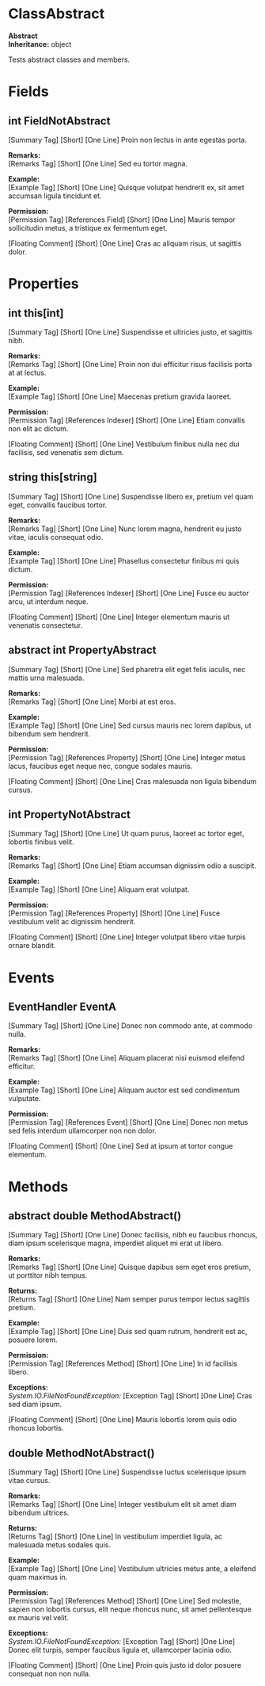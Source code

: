 # ClassAbstract

**Abstract**  
**Inheritance:** object  
  
Tests abstract classes and members.  
  

# Fields

## int FieldNotAbstract

[Summary Tag] [Short] [One Line] Proin non lectus in ante egestas porta.  
  
**Remarks:**  
[Remarks Tag] [Short] [One Line] Sed eu tortor magna.  
  
**Example:**  
[Example Tag] [Short] [One Line] Quisque volutpat hendrerit ex, sit amet accumsan ligula tincidunt et.  
  
**Permission:**  
[Permission Tag] [References Field] [Short] [One Line] Mauris tempor sollicitudin metus, a tristique ex fermentum eget.  
  
[Floating Comment] [Short] [One Line] Cras ac aliquam risus, ut sagittis dolor.  

# Properties

## int this[int]

[Summary Tag] [Short] [One Line] Suspendisse et ultricies justo, et sagittis nibh.  
  
**Remarks:**  
[Remarks Tag] [Short] [One Line] Proin non dui efficitur risus facilisis porta at at lectus.  
  
**Example:**  
[Example Tag] [Short] [One Line] Maecenas pretium gravida laoreet.  
  
**Permission:**  
[Permission Tag] [References Indexer] [Short] [One Line] Etiam convallis non elit ac dictum.  
  
[Floating Comment] [Short] [One Line] Vestibulum finibus nulla nec dui facilisis, sed venenatis sem dictum.  

## string this[string]

[Summary Tag] [Short] [One Line] Suspendisse libero ex, pretium vel quam eget, convallis faucibus tortor.  
  
**Remarks:**  
[Remarks Tag] [Short] [One Line] Nunc lorem magna, hendrerit eu justo vitae, iaculis consequat odio.  
  
**Example:**  
[Example Tag] [Short] [One Line] Phasellus consectetur finibus mi quis dictum.  
  
**Permission:**  
[Permission Tag] [References Indexer] [Short] [One Line] Fusce eu auctor arcu, ut interdum neque.  
  
[Floating Comment] [Short] [One Line] Integer elementum mauris ut venenatis consectetur.  

## abstract int PropertyAbstract

[Summary Tag] [Short] [One Line] Sed pharetra elit eget felis iaculis, nec mattis urna malesuada.  
  
**Remarks:**  
[Remarks Tag] [Short] [One Line] Morbi at est eros.  
  
**Example:**  
[Example Tag] [Short] [One Line] Sed cursus mauris nec lorem dapibus, ut bibendum sem hendrerit.  
  
**Permission:**  
[Permission Tag] [References Property] [Short] [One Line] Integer metus lacus, faucibus eget neque nec, congue sodales mauris.  
  
[Floating Comment] [Short] [One Line] Cras malesuada non ligula bibendum cursus.  

## int PropertyNotAbstract

[Summary Tag] [Short] [One Line] Ut quam purus, laoreet ac tortor eget, lobortis finibus velit.  
  
**Remarks:**  
[Remarks Tag] [Short] [One Line] Etiam accumsan dignissim odio a suscipit.  
  
**Example:**  
[Example Tag] [Short] [One Line] Aliquam erat volutpat.  
  
**Permission:**  
[Permission Tag] [References Property] [Short] [One Line] Fusce vestibulum velit ac dignissim hendrerit.  
  
[Floating Comment] [Short] [One Line] Integer volutpat libero vitae turpis ornare blandit.  

# Events

## EventHandler EventA

[Summary Tag] [Short] [One Line] Donec non commodo ante, at commodo nulla.  
  
**Remarks:**  
[Remarks Tag] [Short] [One Line] Aliquam placerat nisi euismod eleifend efficitur.  
  
**Example:**  
[Example Tag] [Short] [One Line] Aliquam auctor est sed condimentum vulputate.  
  
**Permission:**  
[Permission Tag] [References Event] [Short] [One Line] Donec non metus sed felis interdum ullamcorper non non dolor.  
  
[Floating Comment] [Short] [One Line] Sed at ipsum at tortor congue elementum.  

# Methods

## abstract double MethodAbstract()

[Summary Tag] [Short] [One Line] Donec facilisis, nibh eu faucibus rhoncus, diam ipsum scelerisque magna, imperdiet aliquet mi erat ut libero.  
  
**Remarks:**  
[Remarks Tag] [Short] [One Line] Quisque dapibus sem eget eros pretium, ut porttitor nibh tempus.  
  
**Returns:**  
[Returns Tag] [Short] [One Line] Nam semper purus tempor lectus sagittis pretium.  
  
**Example:**  
[Example Tag] [Short] [One Line] Duis sed quam rutrum, hendrerit est ac, posuere lorem.  
  
**Permission:**  
[Permission Tag] [References Method] [Short] [One Line] In id facilisis libero.  
  
**Exceptions:**  
_System.IO.FileNotFoundException:_ [Exception Tag] [Short] [One Line] Cras sed diam ipsum.  
  
[Floating Comment] [Short] [One Line] Mauris lobortis lorem quis odio rhoncus lobortis.  

## double MethodNotAbstract()

[Summary Tag] [Short] [One Line] Suspendisse luctus scelerisque ipsum vitae cursus.  
  
**Remarks:**  
[Remarks Tag] [Short] [One Line] Integer vestibulum elit sit amet diam bibendum ultrices.  
  
**Returns:**  
[Returns Tag] [Short] [One Line] In vestibulum imperdiet ligula, ac malesuada metus sodales quis.  
  
**Example:**  
[Example Tag] [Short] [One Line] Vestibulum ultricies metus ante, a eleifend quam maximus in.  
  
**Permission:**  
[Permission Tag] [References Method] [Short] [One Line] Sed molestie, sapien non lobortis cursus, elit neque rhoncus nunc, sit amet pellentesque ex mauris vel velit.  
  
**Exceptions:**  
_System.IO.FileNotFoundException:_ [Exception Tag] [Short] [One Line] Donec elit turpis, semper faucibus ligula et, ullamcorper lacinia odio.  
  
[Floating Comment] [Short] [One Line] Proin quis justo id dolor posuere consequat non non nulla.  

